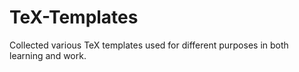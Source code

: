 # TeX-Templates
Collected various TeX templates used for different purposes in both learning and work.
